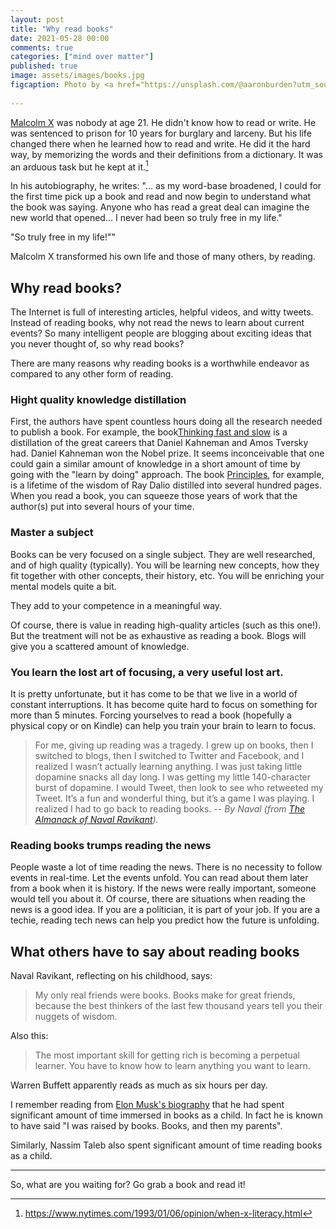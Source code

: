 ```yaml
---
layout: post
title: "Why read books"
date: 2021-05-28 00:00
comments: true
categories: ["mind over matter"]
published: true
image: assets/images/books.jpg
figcaption: Photo by <a href="https://unsplash.com/@aaronburden?utm_source=unsplash&utm_medium=referral&utm_content=creditCopyText">Aaron Burden</a> on <a href="https://unsplash.com/s/photos/books?utm_source=unsplash&utm_medium=referral&utm_content=creditCopyText">Unsplash</a>
  
---
```

[Malcolm X](https://en.wikipedia.org/wiki/Malcolm_X) was nobody at age 21. He didn't know how to read or write. He was sentenced to prison for 10 years for burglary and larceny. But his life changed there when he learned how to read and write. He did it the hard way, by memorizing the words and their definitions from a dictionary. It was an arduous task but he kept at it.[^malcolmx]

In his autobiography, he writes: "... as my word-base broadened, I could for the first time pick up a book and read and now begin to understand what the book was saying. Anyone who has read a great deal can imagine the new world that opened... I never had been so truly free in my life."

"So truly free in my life!""

Malcolm X transformed his own life and those of many others, by reading.

## Why read books?
The Internet is full of interesting articles, helpful videos, and witty tweets.  Instead of reading books, why not read the news to learn about current events? So many intelligent people are blogging about exciting ideas that you never thought of, so why read books?

There are many reasons why reading books is a worthwhile endeavor as compared to any other form of reading.

### Hight quality knowledge distillation
First, the authors have spent countless hours doing all the research needed to publish a book. For example, the book[Thinking fast and slow](https://amzn.to/3ftPYoR) is a distillation of the great careers that Daniel Kahneman and Amos Tversky had. Daniel Kahneman won the Nobel prize. It seems inconceivable that one could gain a similar amount of knowledge in a short amount of time by going with the "learn by doing" approach. The book [Principles](https://amzn.to/34s2Q8x), for example, is a lifetime of the wisdom of Ray Dalio distilled into several hundred pages. When you read a book, you can squeeze those years of work that the author(s) put into several hours of your time.

### Master a subject
Books can be very focused on a single subject. They are well researched, and of high quality (typically). You will be learning new concepts, how they fit together with other concepts, their history, etc. You will be enriching your mental models quite a bit.

They add to your competence in a meaningful way.

Of course, there is value in reading high-quality articles (such as this one!). But the treatment will not be as exhaustive as reading a book. Blogs will give you a scattered amount of knowledge.

### You learn the lost art of focusing, a very useful lost art.

It is pretty unfortunate, but it has come to be that we live in a world of constant interruptions. It has become quite hard to focus on something for more than 5 minutes. Forcing yourselves to read a book (hopefully a physical copy or on Kindle) can help you train your brain to learn to focus.

> For me, giving up reading was a tragedy. I grew up on books, then I switched to blogs, then I switched to Twitter and Facebook, and I realized I wasn’t actually learning anything. I was just taking little dopamine snacks all day long. I was getting my little 140-character burst of dopamine. I would Tweet, then look to see who retweeted my Tweet. It’s a fun and wonderful thing, but it’s a game I was playing. I realized I had to go back to reading books.
> -- <cite>By Naval (from [The Almanack of Naval Ravikant](https://amzn.to/2Tnz0js)).</cite>

### Reading books trumps reading the news

People waste a lot of time reading the news. There is no necessity to follow events in real-time. Let the events unfold. You can read about them later from a book when it is history. If the news were really important, someone would tell you about it. Of course, there are situations when reading the news is a good idea. If you are a politician, it is part of your job. If you are a techie, reading tech news can help you predict how the future is unfolding.

## What others have to say about reading books

Naval Ravikant, reflecting on his childhood, says:

> My only real friends were books. Books make for great friends, because the best thinkers of the last few thousand years tell you their nuggets of wisdom.

Also this:

> The most important skill for getting rich is becoming a perpetual learner. You have to know how to learn anything you want to learn.

Warren Buffett apparently reads as much as six hours per day.

I remember reading from [Elon Musk's biography](https://amzn.to/2ToUn3T) that he had spent significant amount of time immersed in books as a child. In fact he is known to have said "I was raised by books. Books, and then my parents". 

Similarly, Nassim Taleb also spent significant amount of time reading books as a child.

<hr>

So, what are you waiting for? Go grab a book and read it!


[^malcolmx]: https://www.nytimes.com/1993/01/06/opinion/when-x-literacy.html
